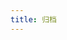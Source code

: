```yaml
---
title: 归档
---
```


<!--suppress HtmlUnknownTag -->
<Timeline />

<script setup>
import Timeline from './Timeline.vue'
</script>